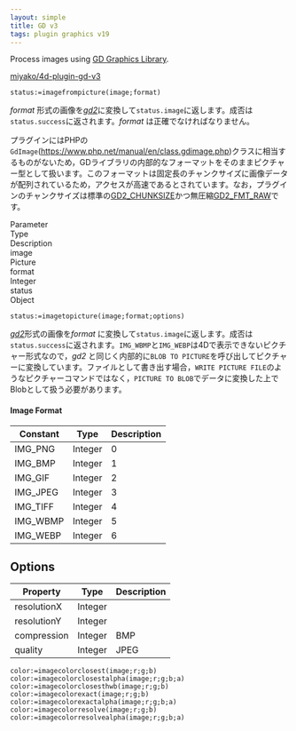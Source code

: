 ```yaml
---
layout: simple
title: GD v3
tags: plugin graphics v19
---
```


Process images using [GD Graphics Library](https://github.com/libgd/libgd).

<!--more-->

[miyako/4d-plugin-gd-v3](https://github.com/miyako/4d-plugin-gd-v3)

```
status:=imagefrompicture(image;format)
```

*format* 形式の画像を[*gd2*](https://libgd.github.io/manuals/2.3.0/files/gd_gd2-c.html)に変換して`status.image`に返します。成否は`status.success`に返されます。*format* は正確でなければなりません。

プラグインにはPHPの`GdImage`(https://www.php.net/manual/en/class.gdimage.php)クラスに相当するものがないため，GDライブラリの内部的なフォーマットをそのままピクチャー型として扱います。このフォーマットは固定長のチャンクサイズに画像データが配列されているため，アクセスが高速であるとされています。なお，プラグインのチャンクサイズは標準の[GD2_CHUNKSIZE](https://github.com/libgd/libgd/blob/master/src/gd.h#L1592)かつ無圧縮[GD2_FMT_RAW](https://github.com/libgd/libgd/blob/master/src/gd.h#L1597)です。

<div class="grid">
  <div class="syntax-th cell cell--2">Parameter</div>
  <div class="syntax-th cell cell--2">Type</div>
  <div class="syntax-th cell cell--8">Description</div>
  <div class="syntax-td cell cell--2">image</div>
  <div class="syntax-td cell cell--2">Picture</div>
  <div class="syntax-td cell cell--8"></div>        
  <div class="syntax-td cell cell--2">format</div>
  <div class="syntax-td cell cell--2">Integer</div>
  <div class="syntax-td cell cell--8"></div>   
  <div class="syntax-td cell cell--2">status</div>
  <div class="syntax-td cell cell--2">Object</div>
  <div class="syntax-td cell cell--8"></div>   
</div>

```
status:=imagetopicture(image;format;options)
```

[*gd2*](https://libgd.github.io/manuals/2.3.0/files/gd_gd2-c.html)形式の画像を*format* に変換して`status.image`に返します。成否は`status.success`に返されます。`IMG_WBMP`と`IMG_WEBP`は4Dで表示できないピクチャー形式なので，*gd2* と同じく内部的に`BLOB TO PICTURE`を呼び出してピクチャーに変換しています。ファイルとして書き出す場合，`WRITE PICTURE FILE`のようなピクチャーコマンドではなく，`PICTURE TO BLOB`でデータに変換した上でBlobとして扱う必要があります。

#### Image Format

Constant|Type|Description
------------|------|----
IMG_PNG | Integer| 0
IMG_BMP | Integer| 1
IMG_GIF | Integer| 2
IMG_JPEG | Integer| 3
IMG_TIFF | Integer| 4
IMG_WBMP | Integer| 5
IMG_WEBP | Integer| 6

## Options

Property|Type|Description
------------|------|----
resolutionX | Integer| 
resolutionY | Integer| 
compression | Integer| BMP
quality | Integer| JPEG

```
color:=imagecolorclosest(image;r;g;b)
color:=imagecolorclosestalpha(image;r;g;b;a)
color:=imagecolorclosesthwb(image;r;g;b)
color:=imagecolorexact(image;r;g;b)
color:=imagecolorexactalpha(image;r;g;b;a)
color:=imagecolorresolve(image;r;g;b)
color:=imagecolorresolvealpha(image;r;g;b;a)
```
